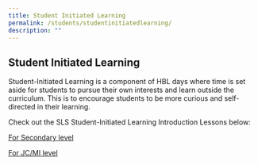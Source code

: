 ```yaml
---
title: Student Initiated Learning
permalink: /students/studentinitiatedlearning/
description: ""
---
```

## Student Initiated Learning

Student-Initiated Learning is a component of HBL days where time is set aside for students to pursue their own interests and learn outside the curriculum. This is to encourage students to be more curious and self-directed in their learning.

Check out the SLS Student-Initiated Learning Introduction Lessons below:

<a href="https://vle.learning.moe.edu.sg/mrv/moe-library/lesson/view/54f35974-719e-431c-94d6-0ca9edb3f3cc/cover" target="_blank">For Secondary level</a>
									
<a href="https://vle.learning.moe.edu.sg/mrv/moe-library/lesson/view/ed506770-0e20-40f3-882f-27488b9167dc/cover" target="_blank">For JC/MI level</a>